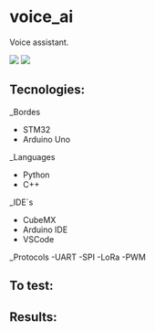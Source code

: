 # voice_ai

Voice assistant.


![](https://img.shields.io/github/repo-size/ivan-pinto/voice_ai)
![](https://img.shields.io/github/license/ivan-pinto/voice_ai)

## Tecnologies:

_Bordes
- STM32
- Arduino Uno

_Languages
- Python
- C++

_IDE´s
- CubeMX
- Arduino IDE
- VSCode

_Protocols
-UART
-SPI
-LoRa
-PWM


## To test:



## Results:



